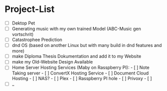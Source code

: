 # Project-List
- [ ] Dektop Pet
- [ ] Generating music with my own trained Model (ABC-Music gen vortschrit)
- [ ] Catastrophee Prediction
- [ ] dnd OS (based on another Linux but with many build in dnd features and more)
- [ ] make Diploma Thesis Dokumentation and add it to my Website
- [ ] make my Old-Website Design Available
- [ ] Home Server Hosting Services (Maby on Rasspberry PI):
        - [ ] Note Taking server
        - [ ] ConvertX Hosting Service
        - [ ] Document Cloud Hosting
        - [ ] NAS?
        - [ ] Plex
        - [ ] Rasspberry PI hole
        - [ ] Privoxy
        - [ ] 
- [ ] _
